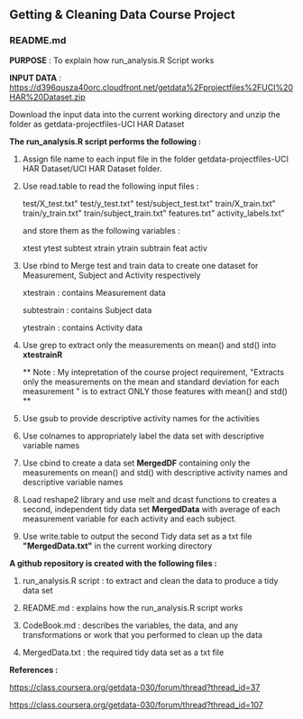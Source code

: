 ## Getting & Cleaning Data Course Project  

### **README.md**




**PURPOSE** : To explain how run_analysis.R Script works

**INPUT DATA** : https://d396qusza40orc.cloudfront.net/getdata%2Fprojectfiles%2FUCI%20HAR%20Dataset.zip

Download the input data into  the current working directory and unzip the folder as getdata-projectfiles-UCI HAR Dataset

**The run_analysis.R script performs the following :**	  

1)  Assign file name to each input file in the folder  getdata-projectfiles-UCI HAR Dataset/UCI HAR Dataset folder.

2)  Use read.table to read the following input files :

	test/X_test.txt"
	test/y_test.txt"
	test/subject_test.txt"
	train/X_train.txt"
	train/y_train.txt"
	train/subject_train.txt"
	features.txt"
	activity_labels.txt"

    and store them as the following variables :

	xtest 
	ytest 
	subtest
	xtrain 
	ytrain 
	subtrain
	feat 
	activ

2) Use rbind to Merge test and train data to create one dataset for Measurement, Subject and Activity respectively

	xtestrain   :   contains Measurement data

	subtestrain :   contains Subject data

	ytestrain   :   contains Activity data  

3) Use grep to extract only the measurements on mean() and std() into **xtestrainR** 

	** Note : My intepretation of the course project requirement,
	"Extracts only the measurements on the mean and standard deviation for each measurement "
	is to extract ONLY  those features with mean() and std() **
  
 
4) Use gsub to provide descriptive activity names for the activities

5) Use colnames to appropriately label the data set with descriptive variable names

6) Use cbind to create  a data set **MergedDF** containing only the measurements on mean() and std()  with 
   descriptive activity names and descriptive variable names

7) Load reshape2 library and use melt and dcast functions to creates a second, independent tidy data set **MergedData** with
   average of each measurement variable for each activity and each subject.

8) Use write.table to output the second Tidy data set as a txt file **"MergedData.txt"** in the current working directory


**A github repository is created with the following files :**

1) run_analysis.R script : to extract and clean the data to produce a tidy data set  

2) README.md 		 : explains how the run_analysis.R script works 

3) CodeBook.md 		 : describes the variables, the data, and any transformations or work that you performed to clean up the data

4) MergedData.txt        : the required tidy data set as a txt file   


**References :** 

https://class.coursera.org/getdata-030/forum/thread?thread_id=37

https://class.coursera.org/getdata-030/forum/thread?thread_id=107


